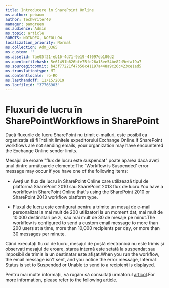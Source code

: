 ```yaml
---
title: Introducere în SharePoint Online
ms.author: pebaum
author: Techwriter40
manager: pamgreen
ms.audience: Admin
ms.topic: article
ROBOTS: NOINDEX, NOFOLLOW
localization_priority: Normal
ms.collection: Adm_O365
ms.custom: ''
ms.assetid: 7ae05f21-eb16-4d71-9e19-4f097eb100d2
ms.openlocfilehash: 5e61491b626bfe75fd26a15ee54be82d9efa19a7
ms.sourcegitcommit: b43f77221f47b50c41197a448a9c26c423ce1ad5
ms.translationtype: MT
ms.contentlocale: ro-RO
ms.lasthandoff: 11/15/2019
ms.locfileid: "37766903"
---
```

# <a name="workflows-in-sharepoint"></a><span data-ttu-id="e19c5-102">Fluxuri de lucru în SharePoint</span><span class="sxs-lookup"><span data-stu-id="e19c5-102">Workflows in SharePoint</span></span>

<span data-ttu-id="e19c5-103">Dacă fluxurile de lucru SharePoint nu trimit e-mailuri, este posibil ca organizația să fi întâlnit limitele expeditorului Exchange Online.</span><span class="sxs-lookup"><span data-stu-id="e19c5-103">If SharePoint workflows are not sending emails, your organization may have encountered the Exchange Online sender limits.</span></span>

<span data-ttu-id="e19c5-104">Mesajul de eroare "flux de lucru este suspendat" poate apărea dacă aveți unul dintre următoarele elemente:</span><span class="sxs-lookup"><span data-stu-id="e19c5-104">The 'Workflow is Suspended' error message may occur if you have one of the following items:</span></span>

- <span data-ttu-id="e19c5-105">Aveți un flux de lucru în SharePoint Online care utilizează tipul de platformă SharePoint 2010 sau SharePoint 2013 flux de lucru.</span><span class="sxs-lookup"><span data-stu-id="e19c5-105">You have a workflow in SharePoint Online that's using the SharePoint 2010 or SharePoint 2013 workflow platform type.</span></span>

- <span data-ttu-id="e19c5-106">Fluxul de lucru este configurat pentru a trimite un mesaj de e-mail personalizat la mai mult de 200 utilizatori la un moment dat, mai mult de 10.000 destinatari pe zi, sau mai mult de 30 de mesaje pe minut.</span><span class="sxs-lookup"><span data-stu-id="e19c5-106">The workflow is configured to send a custom email message to more than 200 users at a time, more than 10,000 recipients per day, or more than 30 messages per minute.</span></span>

<span data-ttu-id="e19c5-107">Când executați fluxul de lucru, mesajul de poștă electronică nu este trimis și observați mesajul de eroare, starea internă este setată la suspendat sau imposibil de trimis la un destinatar este afișat.</span><span class="sxs-lookup"><span data-stu-id="e19c5-107">When you run the workflow, the email message isn't sent, and you notice the error message, Internal Status is set to Suspended or Unable to send to a recipient is displayed.</span></span>

<span data-ttu-id="e19c5-108">Pentru mai multe informații, vă rugăm să consultați următorul [articol](https://docs.microsoft.com/sharepoint/support/workflows/configured-workflow-fails-running).</span><span class="sxs-lookup"><span data-stu-id="e19c5-108">For more information, please refer to the following [article](https://docs.microsoft.com/sharepoint/support/workflows/configured-workflow-fails-running).</span></span>

